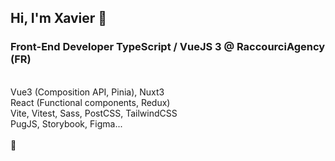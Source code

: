 
## Hi, I'm Xavier :wave:

### Front-End Developer TypeScript / VueJS 3 @ RaccourciAgency (FR)

<br>
Vue3 (Composition API, Pinia), Nuxt3<br>
React (Functional components, Redux)
<br>
Vite, Vitest, Sass, PostCSS, TailwindCSS<br>
PugJS, Storybook, Figma...<br>
<br>
💫

